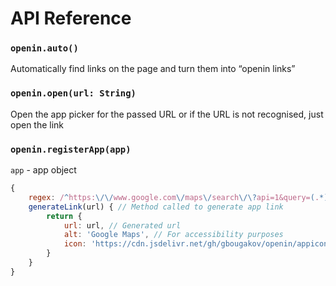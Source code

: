 # API Reference

### `openin.auto()`
Automatically find links on the page and turn them into “openin links”

### `openin.open(url: String)`
Open the app picker for the passed URL or if the URL is not recognised, just open the link

### `openin.registerApp(app)`
`app` - app object
```js
{
	regex: /^https:\/\/www.google.com\/maps\/search\/\?api=1&query=(.*)/g, // Regex of the URL that app can open
	generateLink(url) { // Method called to generate app link
		return {
			url: url, // Generated url
			alt: 'Google Maps', // For accessibility purposes
			icon: 'https://cdn.jsdelivr.net/gh/gbougakov/openin/appicons/GoogleMaps.png' // Icon URL
		}
	}
}
```

